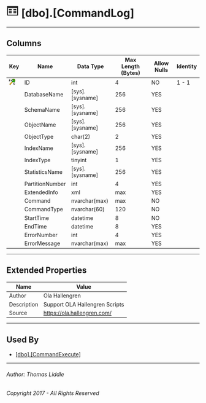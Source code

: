 #### 

# ![Tables](../Images/Table32.png) [dbo].[CommandLog]

---

## <a name="#columns"></a>Columns

| Key | Name | Data Type | Max Length (Bytes) | Allow Nulls | Identity |
|---|---|---|---|---|---|
| [![Cluster Primary Key PK_CommandLog: ID](../Images/pkcluster.png)](#indexes) | ID | int | 4 | NO | 1 - 1 |
|  | DatabaseName | [sys].[sysname] | 256 | YES |  |
|  | SchemaName | [sys].[sysname] | 256 | YES |  |
|  | ObjectName | [sys].[sysname] | 256 | YES |  |
|  | ObjectType | char(2) | 2 | YES |  |
|  | IndexName | [sys].[sysname] | 256 | YES |  |
|  | IndexType | tinyint | 1 | YES |  |
|  | StatisticsName | [sys].[sysname] | 256 | YES |  |
|  | PartitionNumber | int | 4 | YES |  |
|  | ExtendedInfo | xml | max | YES |  |
|  | Command | nvarchar(max) | max | NO |  |
|  | CommandType | nvarchar(60) | 120 | NO |  |
|  | StartTime | datetime | 8 | NO |  |
|  | EndTime | datetime | 8 | YES |  |
|  | ErrorNumber | int | 4 | YES |  |
|  | ErrorMessage | nvarchar(max) | max | YES |  |


---

## <a name="#extendedproperties"></a>Extended Properties

| Name | Value |
|---|---|
| Author | Ola Hallengren |
| Description | Support OLA Hallengren Scripts |
| Source | https://ola.hallengren.com/ |


---

## <a name="#usedby"></a>Used By

* [[dbo].[CommandExecute]](../Programmability/Stored_Procedures/CommandExecute.md)


---

###### Author:  Thomas Liddle

###### Copyright 2017 - All Rights Reserved